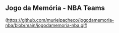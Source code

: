 ## Jogo da Memória - NBA Teams
(https://github.com/murielpacheco/jogodamemoria-nba/blob/main/jogodamemoria-nba.gif)
